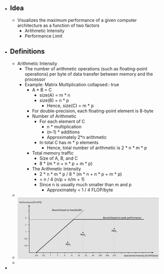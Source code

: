 - ## Idea
	- Visualizes the maximum performance of a given computer architecture as a function of two factors
		- Arithmetic Intensity
		- Performance Limit
- ## Definitions
	- Arithmetic Intensity
		- The number of arithmetic operations (such as floating-point operations) per byte of data transfer between memory and the processor
		- Example: Matrix Multiplication
		  collapsed:: true
			- A * B = C
				- size(A) = m * n
				- size(B) = n * p
					- Hence, size(C) = m * p
			- For double-precision, each floating-point element is 8-byte
			- Number of Arithmetic
				- For each element of C
					- n * multiplication
					- (n-1) * additions
					- Approximately 2*n arithmetic
				- In total C has m * p elements
					- Hence, total number of arithmetic is 2 * n * m * p
			- Total memory traffic
				- Size of A, B, and C
				- 8 * (m * n + n * p + m * p)
			- The Arithmetic Intensity
				- 2 * n * m * p / 8 * (m * n + n * p + m * p)
				- = n / 4 (n/p + n/m + 1)
				- Since n is usually much smaller than m and p
					- Approximately = 1 / 4 FLOP/byte
	-
	- ![image.png](../assets/image_1680811578714_0.png)
	-
-